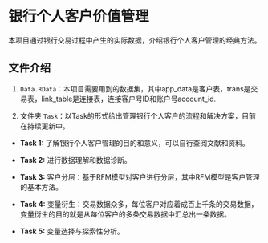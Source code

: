 # 银行个人客户价值管理
本项目通过银行交易过程中产生的实际数据，介绍银行个人客户管理的经典方法。

## 文件介绍
1. `Data.RData`：本项目需要用到的数据集，其中app_data是客户表，trans是交易表，link_table是连接表，连接客户号ID和账户号account_id.

2. 文件夹 `Task`：以Task的形式给出管理银行个人客户的流程和解决方案，目前在持续更新中。

- **Task 1:** 了解银行个人客户管理的目的和意义，可以自行查阅文献和资料。 

- **Task 2:** 进行数据理解和数据诊断。 

- **Task 3:** 客户分层：基于RFM模型对客户进行分层，其中RFM模型是客户管理的基本方法。

- **Task 4:** 变量衍生：交易数据众多，每位客户对应着成百上千条的交易数据，变量衍生的目的就是从每位客户的多条交易数据中汇总出一条数据。

- **Task 5:** 变量选择与探索性分析。

